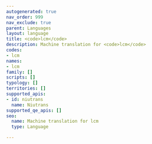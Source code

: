 ```yaml
---
autogenerated: true
nav_order: 999
nav_exclude: true
parent: Languages
layout: language
title: <code>lcm</code>
description: Machine translation for <code>lcm</code>
codes:
- lcm
names:
- lcm
family: []
scripts: []
typology: []
territories: []
supported_apis:
- id: niutrans
  name: Niutrans
supported_qe_apis: []
seo:
  name: Machine translation for lcm
  type: Language

---
```


